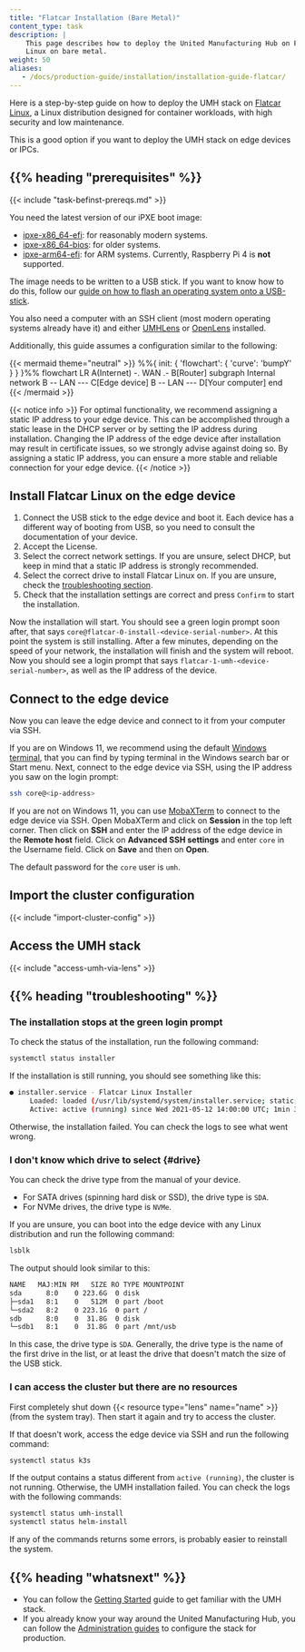 ```yaml
---
title: "Flatcar Installation (Bare Metal)"
content_type: task
description: |
    This page describes how to deploy the United Manufacturing Hub on Flatcar
    Linux on bare metal.
weight: 50
aliases:
   - /docs/production-guide/installation/installation-guide-flatcar/
---
```


<!-- overview -->

Here is a step-by-step guide on how to deploy the UMH stack on
[Flatcar Linux](https://www.flatcar.org/), a Linux distribution designed for
container workloads, with high security and low maintenance.

This is a good option if you want to deploy the UMH stack on edge devices or IPCs.

## {{% heading "prerequisites" %}}

{{< include "task-befinst-prereqs.md" >}}

You need the latest version of our iPXE boot image:

- [ipxe-x86_64-efi](https://github.com/united-manufacturing-hub/ipxe/releases/latest/download/ipxe-x86_64-efi.usb):
  for reasonably modern systems.
- [ipxe-x86_64-bios](https://github.com/united-manufacturing-hub/ipxe/releases/latest/download/ipxe-x86_64-bios.usb):
  for older systems.
- [ipxe-arm64-efi](https://github.com/united-manufacturing-hub/ipxe/releases/latest/download/ipxe-arm64-efi.usb):
  for ARM systems. Currently, Raspberry Pi 4 is **not** supported.

The image needs to be written to a USB stick. If you want to know how to do this,
follow our
[guide on how to flash an operating system onto a USB-stick](https://learn.umh.app/course/flashing-an-operating-system-onto-a-usb-stick/).

You also need a computer with an SSH client (most modern operating systems
already have it) and either [UMHLens](https://github.com/united-manufacturing-hub/UMHLens)
or [OpenLens](https://github.com/MuhammedKalkan/OpenLens) installed.

Additionally, this guide assumes a configuration similar to the following:

{{< mermaid theme="neutral" >}}
%%{ init: { 'flowchart': { 'curve': 'bumpY' } } }%%
flowchart LR
    A(Internet) -. WAN .- B[Router]
    subgraph Internal network
        B -- LAN --- C[Edge device]
        B -- LAN --- D[Your computer]
    end
{{< /mermaid >}}

{{< notice info >}}
For optimal functionality, we recommend assigning a static IP address to your
edge device. This can be accomplished through a static lease in the DHCP server
or by setting the IP address during installation. Changing the IP address of the
edge device after installation may result in certificate issues, so we strongly
advise against doing so. By assigning a static IP address, you can ensure a more
stable and reliable connection for your edge device.
{{< /notice >}}

<!-- steps -->

## Install Flatcar Linux on the edge device

1. Connect the USB stick to the edge device and boot it. Each device has a
   different way of booting from USB, so you need to consult the documentation
   of your device.
2. Accept the License.
3. Select the correct network settings. If you are unsure, select DHCP, but
   keep in mind that a static IP address is strongly recommended.
4. Select the correct drive to install Flatcar Linux on. If you are unsure, check
   the [troubleshooting section](#drive).
5. Check that the installation settings are correct and press `Confirm` to start
   the installation.

Now the installation will start. You should see a green login prompt soon after,
that says `core@flatcar-0-install-<device-serial-number>`. At this point the
system is still installing. After a few minutes, depending on the speed of your
network, the installation will finish and the system will reboot. Now you should
see a login prompt that says `flatcar-1-umh-<device-serial-number>`, as well as
the IP address of the device.

## Connect to the edge device

Now you can leave the edge device and connect to it from your computer via SSH.

If you are on Windows 11, we recommend using the default [Windows terminal](https://learn.microsoft.com/en-us/windows/terminal/install),
that you can find by typing terminal in the Windows search bar or Start menu. Next,
connect to the edge device via SSH, using the IP address you saw on the login prompt:

```bash
ssh core@<ip-address>
```

If you are not on Windows 11, you can use [MobaXTerm](https://mobaxterm.mobatek.net/)
to connect to the edge device via SSH. Open MobaXTerm and click on **Session**
in the top left corner. Then click on **SSH** and enter the IP address of the
edge device in the **Remote host** field. Click on **Advanced SSH settings** and
enter `core` in the Username field. Click on **Save** and then on **Open**.

The default password for the `core` user is `umh`.

## Import the cluster configuration

{{< include "import-cluster-config" >}}

## Access the UMH stack

{{< include "access-umh-via-lens" >}}

<!-- Optional section, but recommended; write the problem/question in H3 -->
## {{% heading "troubleshooting" %}}

### The installation stops at the green login prompt

To check the status of the installation, run the following command:

```bash
systemctl status installer
```

If the installation is still running, you should see something like this:

```bash
● installer.service - Flatcar Linux Installer
     Loaded: loaded (/usr/lib/systemd/system/installer.service; static; vendor preset: enabled)
     Active: active (running) since Wed 2021-05-12 14:00:00 UTC; 1min 30s ago
```

Otherwise, the installation failed. You can check the logs to see what went wrong.

### I don't know which drive to select {#drive}

You can check the drive type from the manual of your device.

- For SATA drives (spinning hard disk or SSD), the drive type is `SDA`.
- For NVMe drives, the drive type is `NVMe`.

If you are unsure, you can boot into the edge device with any Linux distribution
and run the following command:

```bash
lsblk
```

The output should look similar to this:

```bash
NAME   MAJ:MIN RM   SIZE RO TYPE MOUNTPOINT
sda      8:0    0 223.6G  0 disk
├─sda1   8:1    0   512M  0 part /boot
└─sda2   8:2    0 223.1G  0 part /
sdb      8:0    0  31.8G  0 disk
└─sdb1   8:1    0  31.8G  0 part /mnt/usb
```

In this case, the drive type is `SDA`. Generally, the drive type is the name of
the first drive in the list, or at least the drive that doesn't match the
size of the USB stick.

### I can access the cluster but there are no resources

First completely shut down {{< resource type="lens" name="name" >}} (from the
system tray). Then start it again and try to access the cluster.

If that doesn't work, access the edge device via SSH and run the following
command:

```bash
systemctl status k3s
```

If the output contains a status different from `active (running)`, the cluster
is not running. Otherwise, the UMH installation failed. You can check the logs
with the following commands:

```bash
systemctl status umh-install
systemctl status helm-install
```

If any of the commands returns some errors, is probably easier to reinstall the
system.

<!-- Optional section; add links to information related to this topic. -->
## {{% heading "whatsnext" %}}

- You can follow the [Getting Started](https://learn.umh.app/getstarted) guide
  to get familiar with the UMH stack.
- If you already know your way around the United Manufacturing Hub, you can
  follow the [Administration guides](/docs/production-guide/administration/) to
  configure the stack for production.
